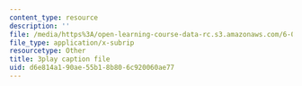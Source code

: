 ```yaml
---
content_type: resource
description: ''
file: /media/https%3A/open-learning-course-data-rc.s3.amazonaws.com/6-042j-mathematics-for-computer-science-fall-2010/d6e814a190ae55b18b806c920060ae77_XX7ePR21Ook.vtt
file_type: application/x-subrip
resourcetype: Other
title: 3play caption file
uid: d6e814a1-90ae-55b1-8b80-6c920060ae77
---
```

